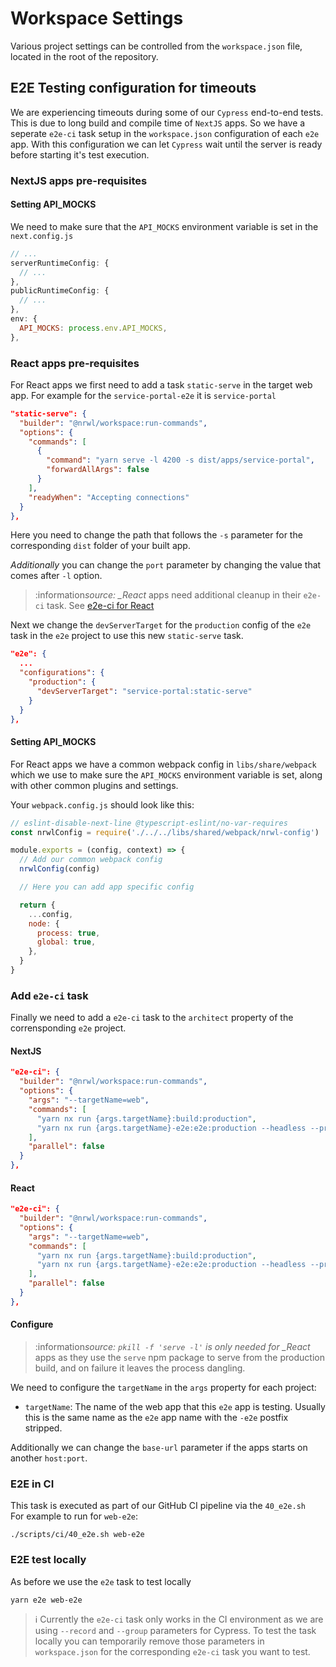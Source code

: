 # Workspace Settings

Various project settings can be controlled from the `workspace.json`
file, located in the root of the repository.

## E2E Testing configuration for timeouts

We are experiencing timeouts during some of our `Cypress` end-to-end
tests. This is due to long build and compile time of `NextJS` apps.
So we have a seperate `e2e-ci` task setup in the `workspace.json`
configuration of each `e2e` app. With this configuration we can let
`Cypress` wait until the server is ready before starting it's test
execution.

### NextJS apps pre-requisites

#### Setting API_MOCKS

We need to make sure that the `API_MOCKS` environment variable is set in
the `next.config.js`

```javascript
// ...
serverRuntimeConfig: {
  // ...
},
publicRuntimeConfig: {
  // ...
},
env: {
  API_MOCKS: process.env.API_MOCKS,
},
```

### React apps pre-requisites

For React apps we first need to add a task `static-serve`
in the target web app. For example for the `service-portal-e2e`
it is `service-portal`

```json
"static-serve": {
  "builder": "@nrwl/workspace:run-commands",
  "options": {
    "commands": [
      {
        "command": "yarn serve -l 4200 -s dist/apps/service-portal",
        "forwardAllArgs": false
      }
    ],
    "readyWhen": "Accepting connections"
  }
},
```

Here you need to change the path that follows the `-s`
parameter for the corresponding `dist` folder of your
built app.

_Additionally_ you can change the `port` parameter by
changing the value that comes after `-l` option.

> :information*source: \_React* apps need additional cleanup
> in their `e2e-ci` task. See [e2e-ci for React](#React)

Next we change the `devServerTarget` for the `production` config of
the `e2e` task in the `e2e` project to use this new `static-serve` task.

```json
"e2e": {
  ...
  "configurations": {
    "production": {
      "devServerTarget": "service-portal:static-serve"
    }
  }
},
```

#### Setting API_MOCKS

For React apps we have a common webpack config in `libs/share/webpack`
which we use to make sure the `API_MOCKS` environment variable is set,
along with other common plugins and settings.

Your `webpack.config.js` should look like this:

```javascript
// eslint-disable-next-line @typescript-eslint/no-var-requires
const nrwlConfig = require('./../../libs/shared/webpack/nrwl-config')

module.exports = (config, context) => {
  // Add our common webpack config
  nrwlConfig(config)

  // Here you can add app specific config

  return {
    ...config,
    node: {
      process: true,
      global: true,
    },
  }
}
```

### Add `e2e-ci` task

Finally we need to add a `e2e-ci` task to the `architect` property
of the corrensponding `e2e` project.

#### NextJS

```json
"e2e-ci": {
  "builder": "@nrwl/workspace:run-commands",
  "options": {
    "args": "--targetName=web",
    "commands": [
      "yarn nx run {args.targetName}:build:production",
      "yarn nx run {args.targetName}-e2e:e2e:production --headless --production --base-url http://localhost:4200 --record --group={args.targetName}-e2e"
    ],
    "parallel": false
  }
},
```

#### React

```json
"e2e-ci": {
  "builder": "@nrwl/workspace:run-commands",
  "options": {
    "args": "--targetName=web",
    "commands": [
      "yarn nx run {args.targetName}:build:production",
      "yarn nx run {args.targetName}-e2e:e2e:production --headless --production --base-url http://localhost:4200 --record --group={args.targetName}-e2e || pkill -f 'serve -l'"
    ],
    "parallel": false
  }
},
```

#### Configure

> :information*source: `pkill -f 'serve -l'` is only needed for \_React*
> apps as they use the `serve` npm package to serve from the production
> build, and on failure it leaves the process dangling.

We need to configure the `targetName` in the `args` property for each project:

- `targetName`: The name of the web app that this `e2e` app is
  testing. Usually this is the same name as the `e2e` app name
  with the `-e2e` postfix stripped.

Additionally we can change the `base-url` parameter if the apps starts on another `host:port`.

### E2E in CI

This task is executed as part of our GitHub CI pipeline via the `40_e2e.sh`  
For example to run for `web-e2e`:

```shell
./scripts/ci/40_e2e.sh web-e2e
```

### E2E test locally

As before we use the `e2e` task to test locally

```shell
yarn e2e web-e2e
```

> :information_source: Currently the `e2e-ci` task only works in the
> CI environment as we are using `--record` and `--group` parameters
> for Cypress. To test the task locally you can temporarily remove
> those parameters in `workspace.json` for the corresponding
> `e2e-ci` task you want to test.
